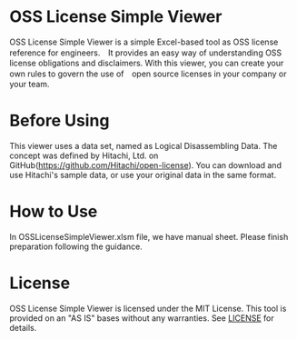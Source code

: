 # OSS License Simple Viewer
OSS License Simple Viewer is a simple Excel-based tool as OSS license reference for engineers.　It provides an easy way of understanding OSS license obligations and disclaimers. With this viewer, you can create your own rules to govern the use of　open source licenses in your company or your team.

# Before Using
This viewer uses a data set, named as Logical Disassembling Data. The concept was defined by Hitachi, Ltd. on GitHub(https://github.com/Hitachi/open-license). You can download and use Hitachi's sample data, or use your original data in the same format.

# How to Use
In OSSLicenseSimpleViewer.xlsm file, we have manual sheet. Please finish preparation following the guidance.

# License
OSS License Simple Viewer is licensed under the MIT License. This tool is provided on an "AS IS" bases without any warranties. See <a href="https://github.com/OLSV-oss/OSSLicenseSimpleViewer/blob/main/LICENSE">LICENSE</a> for details.
